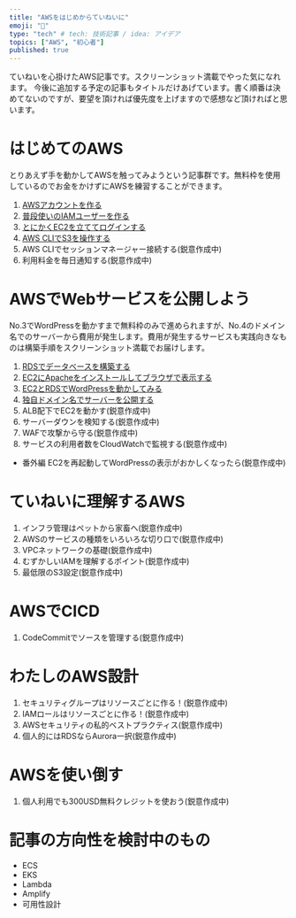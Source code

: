 ```yaml
---
title: "AWSをはじめからていねいに"
emoji: "📑"
type: "tech" # tech: 技術記事 / idea: アイデア
topics: ["AWS", "初心者"]
published: true
---
```

ていねいを心掛けたAWS記事です。スクリーンショット満載でやった気になれます。
今後に追加する予定の記事もタイトルだけあげています。書く順番は決めてないのですが、要望を頂ければ優先度を上げますので感想など頂ければと思います。

# はじめてのAWS
とりあえず手を動かしてAWSを触ってみようという記事群です。無料枠を使用しているのでお金をかけずにAWSを練習することができます。
1. [AWSアカウントを作る](https://zenn.dev/sway/articles/aws_make_account)
1. [普段使いのIAMユーザーを作る](https://zenn.dev/sway/articles/aws_biginner_create_iam_user)
1. [とにかくEC2を立ててログインする](https://zenn.dev/sway/articles/aws_biginner_create_ec2)
1. [AWS CLIでS3を操作する](https://zenn.dev/sway/articles/aws_biginner_use_cli)
1. AWS CLIでセッションマネージャー接続する(鋭意作成中)
1. 利用料金を毎日通知する(鋭意作成中)

# AWSでWebサービスを公開しよう
No.3でWordPressを動かすまで無料枠のみで進められますが、No.4のドメイン名でのサーバーから費用が発生します。費用が発生するサービスも実践向きなものは構築手順をスクリーンショット満載でお届けします。
1. [RDSでデータベースを構築する](https://zenn.dev/sway/articles/aws_publish_create_rds)
1. [EC2にApacheをインストールしてブラウザで表示する](https://zenn.dev/sway/articles/aws_publish_apache)
1. [EC2とRDSでWordPressを動かしてみる](https://zenn.dev/sway/articles/aws_publish_wordpress)
1. [独自ドメイン名でサーバーを公開する](https://zenn.dev/sway/articles/aws_publish_original_domain)
1. ALB配下でEC2を動かす(鋭意作成中)
1. サーバーダウンを検知する(鋭意作成中)
1. WAFで攻撃から守る(鋭意作成中)
1. サービスの利用者数をCloudWatchで監視する(鋭意作成中)
- 番外編 EC2を再起動してWordPressの表示がおかしくなったら(鋭意作成中)

# ていねいに理解するAWS
1. インフラ管理はペットから家畜へ(鋭意作成中)
1. AWSのサービスの種類をいろいろな切り口で(鋭意作成中)
1. VPCネットワークの基礎(鋭意作成中)
1. むずかしいIAMを理解するポイント(鋭意作成中)
1. 最低限のS3設定(鋭意作成中)

# AWSでCICD
1. CodeCommitでソースを管理する(鋭意作成中)

# わたしのAWS設計
1. セキュリティグループはリソースごとに作る！(鋭意作成中)
1. IAMロールはリソースごとに作る！(鋭意作成中)
1. AWSセキュリティの私的ベストプラクティス(鋭意作成中)
1. 個人的にはRDSならAurora一択(鋭意作成中)

# AWSを使い倒す
1. 個人利用でも300USD無料クレジットを使おう(鋭意作成中)

# 記事の方向性を検討中のもの
- ECS
- EKS
- Lambda
- Amplify
- 可用性設計
